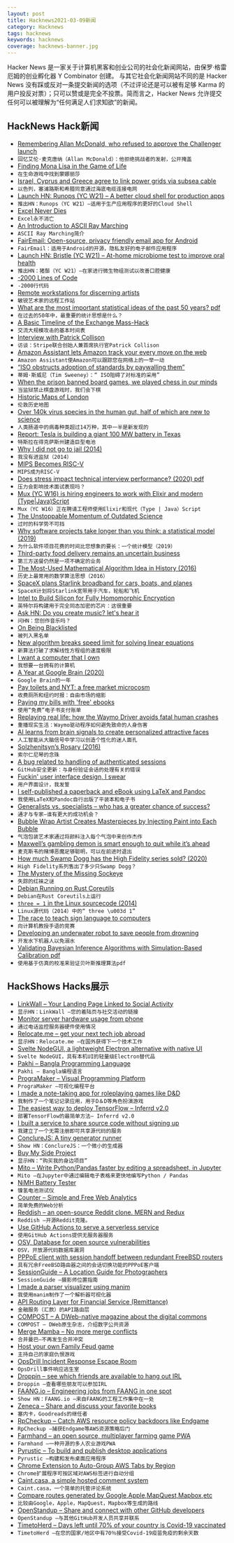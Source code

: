 ```yaml
---
layout: post
title: Hacknews2021-03-09新闻
category: Hacknews
tags: hacknews
keywords: hacknews
coverage: hacknews-banner.jpg
---
```


Hacker News 是一家关于计算机黑客和创业公司的社会化新闻网站，由保罗·格雷厄姆的创业孵化器 Y Combinator 创建。
与其它社会化新闻网站不同的是 Hacker News 没有踩或反对一条提交新闻的选项（不过评论还是可以被有足够 Karma 的用户投反对票）；只可以赞或是完全不投票。简而言之，Hacker News 允许提交任何可以被理解为“任何满足人们求知欲”的新闻。

## HackNews Hack新闻


- [Remembering Allan McDonald, who refused to approve the Challenger launch](https://text.npr.org/974534021)
- `回忆艾伦·麦克唐纳（Allan McDonald）：他拒绝挑战者的发射，公开掩盖`
- [Finding Mona Lisa in the Game of Life](http://avinayak.github.io/algorithms/programming/2021/02/19/finding-mona-lisa-in-the-game-of-life.html)
- `在生命游戏中找到蒙娜丽莎`
- [Israel, Cyprus and Greece agree to link power grids via subsea cable](https://www.reuters.com/article/idUSKBN2B015M)
- `以色列，塞浦路斯和希腊同意通过海底电缆连接电网`
- [Launch HN: Runops (YC W21) – A better cloud shell for production apps](item?id=26385434)
- `推出HN：Runops（YC W21）–适用于生产应用程序的更好的Cloud Shell`
- [Excel Never Dies](https://www.notboring.co/p/excel-never-dies)
- `Excel永不消亡`
- [An Introduction to ASCII Ray Marching](https://ch-st.de/its-ray-marching-march/)
- `ASCII Ray Marching简介`
- [FairEmail: Open-source, privacy friendly email app for Android](https://email.faircode.eu/)
- `FairEmail：适用于Android的开源，隐私友好的电子邮件应用程序`
- [Launch HN: Bristle (YC W21) – At-home microbiome test to improve oral health](item?id=26386664)
- `推出HN：猪鬃（YC W21）–在家进行微生物组测试以改善口腔健康`
- [-2000 Lines of Code](https://www.folklore.org/StoryView.py?story=Negative_2000_Lines_Of_Code.txt)
- `-2000行代码`
- [Remote workstations for discerning artists](https://netflixtechblog.com/remote-workstations-for-the-discerning-artists-8155a8fbd190)
- `敏锐艺术家的远程工作站`
- [What are the most important statistical ideas of the past 50 years? pdf](http://www.stat.columbia.edu/~gelman/research/unpublished/stat50.pdf)
- `在过去的50年中，最重要的统计思想是什么？ `
- [A Basic Timeline of the Exchange Mass-Hack](https://krebsonsecurity.com/2021/03/a-basic-timeline-of-the-exchange-mass-hack/)
- `交流大规模攻击的基本时间表`
- [Interview with Patrick Collison](https://noahpinion.substack.com/p/interview-patrick-collison-co-founder)
- `访谈：Stripe联合创始人兼首席执行官Patrick Collison`
- [Amazon Assistant lets Amazon track your every move on the web](https://palant.info/2021/03/08/how-amazon-assistant-lets-amazon-track-your-every-move-on-the-web/)
- `Amazon Assistant使Amazon可以跟踪您在网络上的一举一动`
- [“ISO obstructs adoption of standards by paywalling them”](https://twitter.com/TimSweeneyEpic/status/1368637789248626699)
- `蒂姆·斯威尼（Tim Sweeney）：“ ISO阻碍了对标准的采用”`
- [When the prison banned board games, we played chess in our minds](https://www.themarshallproject.org/2021/02/11/when-the-prison-banned-board-games-we-played-chess-in-our-minds)
- `当监狱禁止棋盘游戏时，我们会下棋`
- [Historic Maps of London](https://www.layersoflondon.org/)
- `伦敦历史地图`
- [Over 140k virus species in the human gut, half of which are new to science](https://www.sanger.ac.uk/news_item/scientists-identify-over-140000-virus-species-in-the-human-gut-half-of-which-are-new-to-science/)
- `人类肠道中的病毒种类超过14万种，其中一半是新发现的`
- [Report: Tesla is building a giant 100 MW battery in Texas](https://arstechnica.com/science/2021/03/report-tesla-is-secretly-building-a-giant-100-mw-battery-in-texas/)
- `特斯拉在得克萨斯州建造巨型电池`
- [Why I did not go to jail (2014)](https://a16z.com/2014/02/06/why-i-did-not-go-to-jail/)
- `我没有进监狱（2014）`
- [MIPS Becomes RISC-V](https://www.eejournal.com/article/wait-what-mips-becomes-risc-v/)
- `MIPS成为RISC-V`
- [Does stress impact technical interview performance? (2020) pdf](http://www.chrisparnin.me/pdf/stress_FSE_20.pdf)
- `压力会影响技术面试表现吗？ `
- [Mux (YC W16) is hiring engineers to work with Elixir and modern (Type|Java)Script](https://mux.com/jobs?hnj=stack)
- `Mux（YC W16）正在聘请工程师使用Elixir和现代（Type | Java）Script`
- [The Unstoppable Momentum of Outdated Science](https://rogerpielkejr.substack.com/p/the-unstoppable-momentum-of-outdated)
- `过时的科学势不可挡`
- [Why software projects take longer than you think: a statistical model (2019)](https://erikbern.com/2019/04/15/why-software-projects-take-longer-than-you-think-a-statistical-model.html#)
- `为什么软件项目花费的时间比您想象的要长：一个统计模型（2019）`
- [Third-party food delivery remains an uncertain business](https://www.restaurantbusinessonline.com/financing/dominos-shows-why-third-party-delivery-remains-uncertain-business)
- `第三方送餐仍然是一项不确定的业务`
- [The Most-Used Mathematical Algorithm Idea in History (2016)](https://writings.stephenwolfram.com/2016/05/solomon-golomb-19322016/)
- `历史上最常用的数学算法思想（2016）`
- [SpaceX plans Starlink broadband for cars, boats, and planes](https://arstechnica.com/information-technology/2021/03/spacex-plans-starlink-broadband-for-cars-boats-and-planes/)
- `SpaceX计划将Starlink宽带用于汽车，轮船和飞机`
- [Intel to Build Silicon for Fully Homomorphic Encryption](https://www.anandtech.com/show/16533/intel-microsoft-darpa-to-build-silicon-for-fully-homomorphic-encryption-this-is-important)
- `英特尔将构建用于完全同态加密的芯片：这很重要`
- [Ask HN: Do you create music? let's hear it](item?id=26391254)
- `问HN：您创作音乐吗？`
- [On Being Blacklisted](https://aaronkunin.medium.com/on-being-blacklisted-dabb576cdc52)
- `被列入黑名单`
- [New algorithm breaks speed limit for solving linear equations](https://www.quantamagazine.org/new-algorithm-breaks-speed-limit-for-solving-linear-equations-20210308/)
- `新算法打破了求解线性方程组的速度极限`
- [I want a computer that I own](http://misc-stuff.terraaeon.com/articles/computer-i-own.html)
- `我想要一台拥有的计算机`
- [A Year at Google Brain (2020)](https://www.debugmind.com/2020/01/04/paths-to-the-future-a-year-at-google-brain/)
- `Google Brain的一年`
- [Pay toilets and NYT: a free market microcosm](https://johnhcochrane.blogspot.com/2021/03/pay-toilets-and-nyt-free-market.html)
- `收费厕所和纽约时报：自由市场的缩影`
- [Paying my bills with 'free' ebooks](https://learnbyexample.github.io/my-book-writing-experience/)
- `使用“免费”电子书支付账单`
- [Replaying real life: how the Waymo Driver avoids fatal human crashes](https://blog.waymo.com/2021/03/replaying-real-life.html?m=1)
- `重播现实生活：Waymo驱动程序如何避免致命的人身伤害`
- [AI learns from brain signals to create personalized attractive faces](https://newatlas.com/good-thinking/ai-learns-individuals-attractive-faces/)
- `人工智能从大脑信号中学习以创造个性化的迷人面孔`
- [Solzhenitsyn’s Rosary (2016)](https://nevalalee.wordpress.com/2016/07/11/solzhenitsyns-rosary/)
- `索尔仁尼琴的念珠`
- [A bug related to handling of authenticated sessions](https://github.blog/2021-03-08-github-security-update-a-bug-related-to-handling-of-authenticated-sessions/)
- `GitHub安全更新：与身份验证会话的处理有关的错误`
- [Fuckin' user interface design, I swear](https://blog.plover.com/tech/ui.html)
- `用户界面设计，我发誓`
- [I self-published a paperback and eBook using LaTeX and Pandoc](http://theroadchoseme.com/how-i-self-published-a-professional-paperback-and-ebook-using-latex-and-pandoc/?1)
- `我使用LaTeX和Pandoc自行出版了平装本和电子书`
- [Generalists vs. specialists – who has a greater chance of success?](https://www.abhijitbhaduri.com/2019/08/15/generalists-specialists/)
- `通才与专家–谁有更大的成功机会？`
- [Bubble Wrap Artist Creates Masterpieces by Injecting Paint into Each Bubble](https://www.goodnewsnetwork.org/bradley-hart-bubble-wrap-art/)
- `气泡包装艺术家通过将颜料注入每个气泡中来创作杰作`
- [Maxwell’s gambling demon is smart enough to quit while it’s ahead](https://arstechnica.com/science/2021/03/new-gambling-version-of-maxwells-demon-knows-when-to-fold-em/)
- `麦克斯韦的赌博恶魔足够聪明，可以在前进时退出`
- [How much Swamp Dogg has the High Fidelity series sold? (2020)](https://slate.com/culture/2020/02/high-fidelity-swamp-dogg-beta-band-copies-sold.html)
- `High Fidelity系列售出了多少只Swamp Dogg？ `
- [The Mystery of the Missing Sockeye](http://oceans.nautil.us/article/678/the-mystery-of-the-missing-sockeye)
- `失踪的红袜之谜`
- [Debian Running on Rust Coreutils](https://sylvestre.ledru.info/blog/2021/03/09/debian-running-on-rust-coreutils)
- `Debian在Rust Coreutils上运行`
- [`three = 1` in the Linux sourcecode (2014)](https://github.com/torvalds/linux/blob/d158fc7f36a25e19791d25a55da5623399a2644f/fs/ext4/resize.c#L698)
- `Linux源代码（2014）中的“ three \u003d 1”`
- [The race to teach sign language to computers](https://www.economist.com/science-and-technology/2021/03/06/the-race-to-teach-sign-language-to-computers)
- `向计算机教授手语的竞赛`
- [Developing an underwater robot to save people from drowning](https://www.fraunhofer.de/en/press/research-news/2021/march-2021/an-autonomous-underwater-robot-saves-people-from-drowning.html)
- `开发水下机器人以免溺水`
- [Validating Bayesian Inference Algorithms with Simulation-Based Calibration pdf](http://www.stat.columbia.edu/~gelman/research/unpublished/sbc.pdf)
- `使用基于仿真的校准来验证贝叶斯推理算法pdf`


## HackShows Hacks展示

- [ LinkWall – Your Landing Page Linked to Social Activity](https://linkwall.me)
- `显示HN：LinkWall –您的着陆页与社交活动的链接`
- [ Monitor server hardware usage from phone](https://github.com/lab-ml/labml/blob/master/guides/hardware_monitoring.md)
- `通过电话监控服务器硬件使用情况`
- [ Relocate.me – get your next tech job abroad](https://relocate.me)
- `显示HN：Relocate.me –在国外获得下一个技术工作`
- [ Svelte NodeGUI, a lightweight Electron alternative with native UI](https://github.com/nodegui/svelte-nodegui)
- `Svelte NodeGUI，具有本机UI的轻量级Electron替代品`
- [ Pakhi – Bangla Programming Language](https://github.com/Shafin098/pakhi-bhasha)
- `Pakhi – Bangla编程语言`
- [ PrograMaker – Visual Programming Platform](https://programaker.com/about)
- `PrograMaker –可视化编程平台`
- [ I made a note-taking app for roleplaying games like D&D](https://www.critical-notes.com)
- `我制作了一个笔记记录应用，用于D＆D等角色扮演游戏`
- [ The easiest way to deploy TensorFlow – Inferrd v2.0](https://inferrd.com/#v2)
- `部署TensorFlow的最简单方法– Inferrd v2.0`
- [ I built a service to share source code without signing up](https://harigami.net)
- `我建立了一个无需注册即可共享源代码的服务`
- [ ConclureJS: A tiny generator runner](https://github.com/dmaevsky/conclure)
- `Show HN：ConclureJS：一个微小的生成器`
- [ Buy My Side Project](https://buymysideproject.com)
- `显示HN：“购买我的身边项目”`
- [ Mito – Write Python/Pandas faster by editing a spreadsheet, in Jupyter](https://trymito.io/launch)
- `Mito –在Jupyter中通过编辑电子表格来更快地编写Python / Pandas`
- [ NiMH Battery Tester](https://github.com/MarkusWandel/battery-tester)
- `镍氢电池测试仪`
- [ Counter – Simple and Free Web Analytics](https://counter.dev/)
- `简单免费的Web分析`
- [ Reddish – an open-source Reddit clone. MERN and Redux](https://github.com/amand33p/reddish-mern)
- `Reddish –开源Reddit克隆。 `
- [ Use GitHub Actions to serve a serverless service](https://github.com/gitx-io/ActionServerless)
- `使用GitHub Actions提供无服务器服务`
- [ OSV, Database for open source vulnerabilities](http://osv.dev)
- `OSV，开放源代码数据库漏洞`
- [ PPPoE client with session handoff between redundant FreeBSD routers](https://github.com/russor/ppp_thing)
- `具有冗余FreeBSD路由器之间的会话切换功能的PPPoE客户端`
- [ SessionGuide – A Location Guide for Photographers](https://session.guide)
- `SessionGuide –摄影师位置指南`
- [ I made a parser visualizer using manim](https://github.com/ashutoshbsathe/yacv)
- `我使用manim制作了一个解析器可视化器`
- [ API Routing Layer for Financial Service (Remittance)](https://denarii.com/developers)
- `金融服务（汇款）的API路由层`
- [ COMPOST – A DWeb-native magazine about the digital commons](https://one.compost.digital)
- `COMPOST – DWeb原生杂志，介绍数字公共资源`
- [ Merge Mamba – No more merge conflicts](https://mergemamba.com)
- `合并曼巴–不再发生合并冲突`
- [ Host your own Family Feud game](https://quizado.com/)
- `主持自己的家庭仇恨游戏`
- [ OpsDrill Incident Response Escape Room](https://opsdrill.com/incident-response-escape-room/)
- `OpsDrill事件响应逃生室`
- [ Droppin – see which friends are available to hang out IRL](http://www.droppin.social)
- `Droppin –查看哪些朋友可以参加IRL`
- [ FAANG.io – Engineering jobs from FAANG in one spot](https://faang.io?ref=hacker-news)
- `Show HN：FAANG.io –来自FAANG的工程工作集中在一处`
- [ Zeneca – Share and discuss your favorite books](https://zeneca.io)
- `塞内卡，Goodreads的继任者`
- [ RpCheckup – Catch AWS resource policy backdoors like Endgame](https://github.com/goldfiglabs/rpCheckup)
- `RpCheckup –捕获Endgame等AWS资源策略后门`
- [ Farmhand – an open source, multiplayer farming game PWA](https://jeremyckahn.github.io/farmhand/)
- `Farmhand –一种开源的多人农业游戏PWA`
- [ Pyrustic – To build and publish desktop applications](https://github.com/pyrustic/pyrustic)
- `Pyrustic –构建和发布桌面应用程序`
- [ Chrome Extension to Auto-Group AWS Tabs by Region](https://chrome.google.com/webstore/detail/aws-compass/hbjmjdhpbemchceodklfbhabondedojg/)
- `Chrome扩展程序可按区域对AWS标签进行自动分组`
- [ Caint.casa, a simple hosted comment system](https://www.caint.casa/)
- `Caint.casa，一个简单的托管评论系统`
- [ Compare routes generated by Google,Apple,MapQuest,Mapbox,etc](http://superroute.evergreen-labs.com)
- `比较由Google，Apple，MapQuest，Mapbox等生成的路线`
- [ OpenStandup – Share and connect with other GitHub developers](https://www.openstandup.com/)
- `OpenStandup –与其他GitHub开发人员共享并联系`
- [ TimetoHerd – Days left until 70% of your country is Covid-19 vaccinated](HTTPS://timetoherd.com)
- `TimetoHerd –在您的国家/地区中有70％接受Covid-19疫苗免疫的剩余天数`

